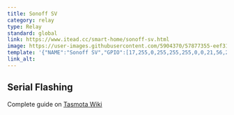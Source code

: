 ```yaml
---
title: Sonoff SV
category: relay
type: Relay
standard: global
link: https://www.itead.cc/smart-home/sonoff-sv.html
image: https://user-images.githubusercontent.com/5904370/57877355-eef31600-7817-11e9-9812-393f47558adc.png
template: '{"NAME":"Sonoff SV","GPIO":[17,255,0,255,255,255,0,0,21,56,255,0,0],"FLAG":1,"BASE":3}' 
link_alt: 
---
```

## Serial Flashing
Complete guide on [Tasmota Wiki](https://github.com/arendst/Sonoff-Tasmota/wiki/Sonoff-SV)